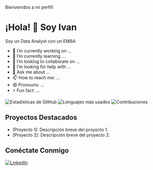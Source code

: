 Bienvenidos a mi perfil!

# ¡Hola! 👋 Soy Ivan

Soy un Data Analyst con un EMBA

- 🔭 I’m currently working on ...
- 🌱 I’m currently learning ...
- 👯 I’m looking to collaborate on ...
- 🤔 I’m looking for help with ...
- 💬 Ask me about ...
- 📫 How to reach me: ...
- 😄 Pronouns: ...
- ⚡ Fun fact: ...


![Estadísticas de GitHub](https://github-readme-stats.vercel.app/api?username=tuusuario&show_icons=true&theme=radical)
![Lenguajes más usados](https://github-readme-stats.vercel.app/api/top-langs/?username=tuusuario&layout=compact&theme=radical)
![Contribuciones](https://github-readme-streak-stats.herokuapp.com/?user=tuusuario&theme=radical)

## Proyectos Destacados

- [Proyecto 1]: Descripción breve del proyecto 1.
- [Proyecto 2]: Descripción breve del proyecto 2.

## Conéctate Conmigo

[![LinkedIn](https://img.shields.io/badge/LinkedIn-Perfil-blue)](https://www.linkedin.com/in/ivan-quintana)

<!--
**iquin13/iquin13** is a ✨ _special_ ✨ repository because its `README.md` (this file) appears on your GitHub profile.

Here are some ideas to get you started:

- 🔭 I’m currently working on ...
- 🌱 I’m currently learning ...
- 👯 I’m looking to collaborate on ...
- 🤔 I’m looking for help with ...
- 💬 Ask me about ...
- 📫 How to reach me: ...
- 😄 Pronouns: ...
- ⚡ Fun fact: ...
-->

